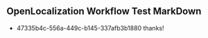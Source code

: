 ## OpenLocalization Workflow Test MarkDown
* 47335b4c-556a-449c-b145-337afb3b1880 thanks!

<!--HONumber=Aug16_HO4-->


